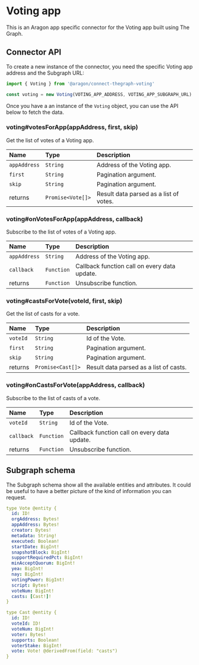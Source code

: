 # Voting app

This is an Aragon app specific connector for the Voting app built using The Graph.

## Connector API

To create a new instance of the connector, you need the specific Voting app address and the Subgraph URL:

```javascript
import { Voting } from '@aragon/connect-thegraph-voting'

const voting = new Voting(VOTING_APP_ADDRESS, VOTING_APP_SUBGRAPH_URL)
```

Once you have a an instance of the `Voting` object, you can use the API below to fetch the data.

### voting\#votesForApp\(appAddress, first, skip\)

Get the list of votes of a Voting app.

| Name | Type | Description |
| :--- | :--- | :--- |
| `appAddress` | `String` | Address of the Voting app. |
| `first` | `String` | Pagination argument. |
| `skip` | `String` | Pagination argument. |
| returns | `Promise<Vote[]>` | Result data parsed as a list of votes. |

### voting\#onVotesForApp\(appAddress, callback\)

Subscribe to the list of votes of a Voting app.

| Name | Type | Description |
| :--- | :--- | :--- |
| `appAddress` | `String` | Address of the Voting app. |
| `callback` | `Function` | Callback function call on every data update. |
| returns | `Function` | Unsubscribe function. |

### voting\#castsForVote\(voteId, first, skip\)

Get the list of casts for a vote.

| Name | Type | Description |
| :--- | :--- | :--- |
| `voteId` | `String` | Id of the Vote. |
| `first` | `String` | Pagination argument. |
| `skip` | `String` | Pagination argument. |
| returns | `Promise<Cast[]>` | Result data parsed as a list of casts. |

### voting\#onCastsForVote\(appAddress, callback\)

Subscribe to the list of casts of a vote.

| Name | Type | Description |
| :--- | :--- | :--- |
| `voteId` | `String` | Id of the Vote. |
| `callback` | `Function` | Callback function call on every data update. |
| returns | `Function` | Unsubscribe function. |

## Subgraph schema

The Subgraph schema show all the available entities and attributes. It could be useful to have a better picture of the kind of information you can request.

```yaml
type Vote @entity {
  id: ID!
  orgAddress: Bytes!
  appAddress: Bytes!
  creator: Bytes!
  metadata: String!
  executed: Boolean!
  startDate: BigInt!
  snapshotBlock: BigInt!
  supportRequiredPct: BigInt!
  minAcceptQuorum: BigInt!
  yea: BigInt!
  nay: BigInt!
  votingPower: BigInt!
  script: Bytes!
  voteNum: BigInt!
  casts: [Cast!]!
}

type Cast @entity {
  id: ID!
  voteId: ID!
  voteNum: BigInt!
  voter: Bytes!
  supports: Boolean!
  voterStake: BigInt!
  vote: Vote! @derivedFrom(field: "casts")
}
```

